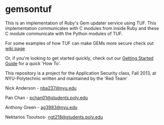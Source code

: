 gemsontuf
=========

This is an implementation of Ruby's Gem updater service using TUF. This 
implementation communicates with C modules from inside Ruby and these C 
module communicate with the Python modules of TUF.

For some examples of how TUF can make GEMs more secure check out [wiki page](https://github.com/PoppySeedPlehzr/gemsontuf/wiki)

Or, if you're looking to get started quickly, check out our [Getting Started Guide](https://github.com/PoppySeedPlehzr/gemsontuf/wiki/Getting-Started-with-GEMs-on-TUF)
for a quick 'How To'.

This repository is a project for the Application Security class, Fall 2013, at NYU-Polytechnic
written and maintained by the 'Red Team'


Nick Anderson - nba237@nyu.edu

Pan Chan - pchan01@students.poly.edu

Anthony Green - ag3983@nyu.edu

Nektarios Tsoutsos- ngt218@students.poly.edu
